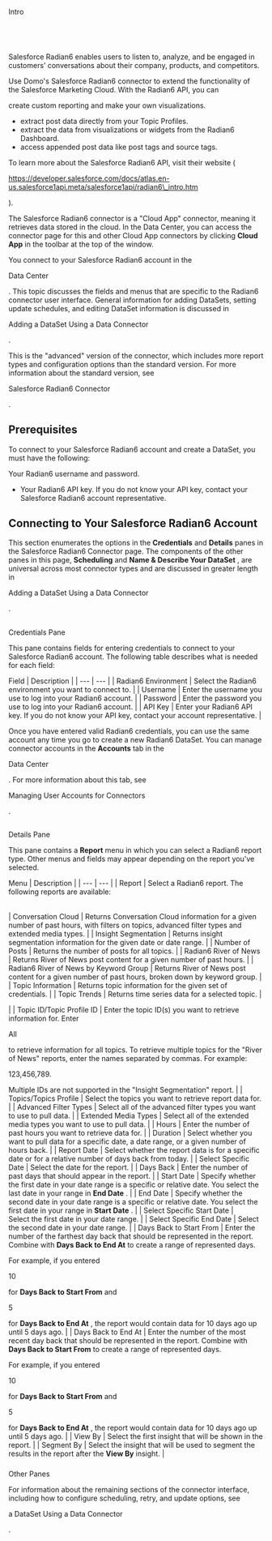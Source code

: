 

Intro

﻿
------------

Salesforce Radian6 enables users to listen to, analyze, and be engaged in customers’ conversations about their company, products, and competitors.


 Use Domo's Salesforce Radian6 connector to extend the functionality of the Salesforce Marketing Cloud. With the Radian6 API, you can

 create custom reporting and make your own visualizations.
* extract post data directly from your Topic Profiles.
* extract the data from visualizations or widgets from the Radian6 Dashboard.
* access appended post data like post tags and source tags.

To learn more about the Salesforce Radian6 API, visit their website (

https://developer.salesforce.com/docs/atlas.en-us.salesforce1api.meta/salesforce1api/radian6\_intro.htm

).


 The Salesforce Radian6 connector is a "Cloud App" connector, meaning it retrieves data stored in the cloud. In the Data Center, you can access the connector page for this and other Cloud App connectors by clicking
 **Cloud App**
 in the toolbar at the top of the window.


 You connect to your Salesforce Radian6 account in the

Data Center

. This topic discusses the fields and menus that are specific to the Radian6 connector user interface. General information for adding DataSets, setting update schedules, and editing DataSet information is discussed in

Adding a DataSet Using a Data Connector

.


 This is the "advanced" version of the connector, which includes more report types and configuration options than the standard version. For more information about the standard version, see

Salesforce Radian6 Connector

.


 Prerequisites
---------------

To connect to your Salesforce Radian6 account and create a DataSet, you must have the following:

 Your Radian6 username and password.
* Your Radian6 API key. If you do not know your API key, contact your Salesforce Radian6 account representative.

Connecting to Your Salesforce Radian6 Account
-----------------------------------------------

This section enumerates the options in the
 **Credentials**
 and
 **Details**
 panes in the Salesforce Radian6 Connector page. The components of the other panes in this page,
 **Scheduling**
 and
 **Name & Describe Your DataSet**
 , are universal across most connector types and are discussed in greater length in

Adding a DataSet Using a Data Connector

.

##
 Credentials Pane

This pane contains fields for entering credentials to connect to your Salesforce Radian6 account. The following table describes what is needed for each field:


 Field
  |
 Description
  |
| --- | --- |
|
 Radian6 Environment
  |
 Select the Radian6 environment you want to connect to.
  |
|
 Username
  |
 Enter the username you use to log into your Radian6 account.
  |
|
 Password
  |
 Enter the password you use to log into your Radian6 account.
  |
|
 API Key
  |
 Enter your Radian6 API key. If you do not know your API key, contact your account representative.
  |

Once you have entered valid Radian6 credentials, you can use the same account any time you go to create a new Radian6 DataSet. You can manage connector accounts in the
 **Accounts**
 tab in the

Data Center

. For more information about this tab, see

Managing User Accounts for Connectors

.

##
 Details Pane

This pane contains a
 **Report**
 menu in which you can select a Radian6 report type. Other menus and fields may appear depending on the report you've selected.


 Menu
  |
 Description
  |
| --- | --- |
|
 Report
  |
 Select a Radian6 report. The following reports are available:


|  |  |
| --- | --- |
|
 Conversation Cloud
  |
 Returns Conversation Cloud information for a given number of past hours, with filters on topics, advanced filter types and extended media types.
  |
|
 Insight Segmentation
  |
 Returns insight segmentation information for the given date or date range.
  |
|
 Number of Posts
  |
 Returns the number of posts for all topics.
  |
|
 Radian6 River of News
  |
 Returns River of News post content for a given number of past hours.
  |
|
 Radian6 River of News by Keyword Group
  |
 Returns River of News post content for a given number of past hours, broken down by keyword group.
  |
|
 Topic Information
  |
 Returns topic information for the given set of credentials.
  |
|
 Topic Trends
  |
 Returns time series data for a selected topic.
  |


 |
|
 Topic ID/Topic Profile ID
  |
 Enter the topic ID(s) you want to retrieve information for. Enter

All

to retrieve information for all topics. To retrieve multiple topics for the "River of News" reports, enter the names separated by commas. For example:

123,456,789.

Multiple IDs are not supported in the "Insight Segmentation" report.
  |
|
 Topics/Topics Profile
  |
 Select the topics you want to retrieve report data for.
  |
|
 Advanced Filter Types
  |
 Select all of the advanced filter types you want to use to pull data.
  |
|
 Extended Media Types
  |
 Select all of the extended media types you want to use to pull data.
  |
|
 Hours
  |
 Enter the number of past hours you want to retrieve data for.
  |
|
 Duration
  |
 Select whether you want to pull data for a specific date, a date range, or a given number of hours back.
  |
|
 Report Date
  |
 Select whether the report data is for a specific date or for a relative number of days back from today.
  |
|
 Select Specific Date
  |
 Select the date for the report.
  |
|
 Days Back
  |
 Enter the number of past days that should appear in the report.
  |
|
 Start Date
  |
 Specify whether the first date in your date range is a specific or relative date. You select the last date in your range in
 **End Date**
 .
  |
|
 End Date
  |
 Specify whether the second date in your date range is a specific or relative date. You select the first date in your range in
 **Start Date**
 .
  |
|
 Select Specific Start Date
  |
 Select the first date in your date range.
  |
|
 Select Specific End Date
  |
 Select the second date in your date range.
  |
|
 Days Back to Start From
  |
 Enter the number of the farthest day back that should be represented in the report. Combine with
 **Days Back to End At**
 to create a range of represented days.


 For example, if you entered

10

for
 **Days Back to Start From**
 and

5

for
 **Days Back to End At**
 , the report would contain data for 10 days ago up until 5 days ago.
  |
|
 Days Back to End At
  |
 Enter the number of the most recent day back that should be represented in the report. Combine with
 **Days Back to Start From**
 to create a range of represented days.


 For example, if you entered

10

for
 **Days Back to Start From**
 and

5

for
 **Days Back to End At**
 , the report would contain data for 10 days ago up until 5 days ago.
  |
|
 View By
  |
 Select the first insight that will be shown in the report.
  |
|
 Segment By
  |
 Select the insight that will be used to segment the results in the report after the
 **View By**
 insight.
  |


###
 Other Panes

For information about the remaining sections of the connector interface, including how to configure scheduling, retry, and update options, see

a DataSet Using a Data Connector

.

